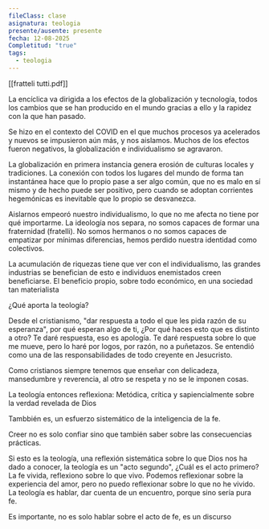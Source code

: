 ```yaml
---
fileClass: clase
asignatura: teologia
presente/ausente: presente
fecha: 12-08-2025
Completitud: "true"
tags:
  - teologia
---
```

[[fratteli tutti.pdf]]

La encíclica va dirigida a los efectos de la globalización y tecnología, todos los cambios que se han producido en el mundo gracias a ello y la rapidez con la que han pasado.

Se hizo en el contexto del COVID en el que muchos procesos ya acelerados y nuevos se impusieron aún más, y nos aislamos. Muchos de los efectos fueron negativos, la globalización e individualismo se agravaron.

La globalización en primera instancia genera erosión de culturas locales y tradiciones. La conexión con todos los lugares del mundo de forma tan instantánea hace que lo propio pase a ser algo común, que no es malo en sí mismo y de hecho puede ser positivo, pero cuando se adoptan corrientes hegemónicas es inevitable que lo propio se desvanezca.

Aislarnos empeoró nuestro individualismo, lo que no me afecta no tiene por qué importarme. La ideología nos separa, no somos capaces de formar una fraternidad (fratelli). No somos hermanos o no somos capaces de empatizar por mínimas diferencias, hemos perdido nuestra identidad como colectivos.

La acumulación de riquezas tiene que ver con el individualismo, las grandes industrias se benefician de esto e individuos enemistados creen beneficiarse. El beneficio propio, sobre todo económico, en una sociedad tan materialista



¿Qué aporta la teología? 

Desde el cristianismo, "dar respuesta a todo el que les pida razón de su esperanza", por qué esperan algo de ti, ¿Por qué haces esto que es distinto a otro? Te daré respuesta, eso es apología. Te daré respuesta sobre lo que me mueve, pero lo haré por logos, por razón, no a puñetazos. Se entendió como una de las responsabilidades de todo creyente en Jesucristo.

Como cristianos siempre tenemos que enseñar con delicadeza, mansedumbre y reverencia, al otro se respeta y no se le imponen cosas. 

La teología entonces reflexiona: Metódica, crítica y sapiencialmente sobre la verdad revelada de Dios

Tambbién es, un esfuerzo sistemático de la inteligencia de la fe.

Creer no es solo confiar sino que también saber sobre las consecuencias prácticas. 

Si esto es la teología, una reflexión sistemática sobre lo que Dios nos ha dado a conocer, la teología es un "acto segundo", ¿Cuál es el acto primero? La fe vivida, reflexiono sobre lo que vivo. Podemos reflexionar sobre la experiencia del amor, pero no puedo reflexionar sobre lo que no he vivido. La teología es hablar, dar cuenta de un encuentro, porque sino sería pura fe.

Es importante, no es solo hablar sobre el acto de fe, es un discurso